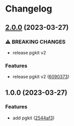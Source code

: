 # Changelog

## [2.0.0](https://github.com/Yapcheekian/gomodules/compare/pgkit/v1.0.0...pgkit/v2.0.0) (2023-03-27)


### ⚠ BREAKING CHANGES

* release pgkit v2

### Features

* release pgkit v2 ([6090373](https://github.com/Yapcheekian/gomodules/commit/6090373e433ccee031830065273508ba82f6c260))

## 1.0.0 (2023-03-27)


### Features

* add pgkit ([2544af3](https://github.com/Yapcheekian/gomodules/commit/2544af370d3f437e5863e0a7cc3920451b541bde))
